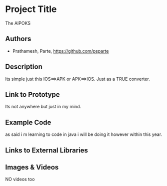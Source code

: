 # Project Title
 The AIPOKS

## Authors
- Prathamesh, Parte, https://github.com/psparte

## Description
Its simple just this IOS==>APK or APK==>IOS. Just as a TRUE converter. 

## Link to Prototype
Its not anywhere but just in my mind.


## Example Code
as said i m learning to code in java i will be doing it however within this year.

## Links to External Libraries


## Images & Videos
NO videos too
